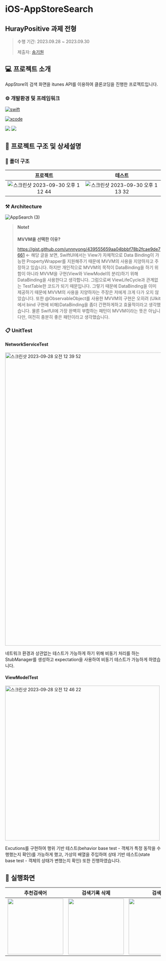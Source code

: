 # iOS-AppStoreSearch
## HurayPositive 과제 전형

> 수행 기간: 2023.09.28 ~ 2023.09.30
>
> 제출자: [송기원](https://github.com/kiwi1023)

## 💻 프로젝트 소개 

AppStore의 검색 화면을 itunes API를 이용하여 클론코딩을 진행한 프로젝트입니다.

### ⚙️ 개발환경 및 프레임워크
[![swift](https://img.shields.io/badge/swift-5.8-orange)]()

[![xcode](https://img.shields.io/badge/Xcode-14.3-blue)]()

<img src="https://img.shields.io/badge/SwiftUI-orange?style=flat&logo=Swift&logoColor=ffffff"/>

<img src="https://img.shields.io/badge/Combine-orange?style=flat&logo=Swift&logoColor=ffffff"/>

## 📜 프로젝트 구조 및 상세설명

### 📁 폴더 구조

|프로젝트|테스트|
|:--:|:--:|
|![스크린샷 2023-09-30 오후 1 12 44](https://github.com/kiwi1023/iOS_AppStore/assets/101521502/b6511c86-8bc9-4049-9b7c-0439102638a9)|![스크린샷 2023-09-30 오후 1 13 32](https://github.com/kiwi1023/iOS_AppStore/assets/101521502/efb863ff-eb90-40f4-94a5-cf3c35467d14)|


### ⚒️ Architecture
![AppSearch (3)](https://github.com/kiwi1023/iOS_AppStore/assets/101521502/049f2276-3717-459f-8fee-62b581761a50)

> **Note❗️**
> 
> **MVVM을 선택한 이유?**
> 
> https://gist.github.com/unnnyong/439555659aa04bbbf78b2fcae9de7661 <- 해당 글을 보면, SwiftUI에서는 View가 자체적으로 Data Binding이 가능한 PropertyWrapper를 지원해주기 때문에 MVVM의 사용을 지양하자고 주장하고 있습니다.
> 하지만 개인적으로 MVVM의 목적이 DataBinding을 하기 위함이 아니라 MVVM을 구현(View와 ViewModel의 분리)하기 위해 DataBinding을 사용한다고 생각합니다. 그럼으로써 ViewLifeCycle과 관계없는 TestTable한 코드가 되기 때문입니다. 그렇기 때문에 DataBinding을 이미 제공하기 때문에 MVVM의 사용을 지양하자는 주장은 저에게 크게 다가 오지 않았습니다. 또한 @ObservableObject를 사용한 MVVM의 구현은 오히려 (UIkit에서 bind 구현에 비해)DataBinding을 좀더 간편하게하고 효율적이라고 생각했습니다. 물론 SwifUI에 가장 완벽히 부합하는 패턴이 MVVM이라는 뜻은 아닙니다만, 여전히 충분히 좋은 패턴이라고 생각했습니다.

### 📋 UnitTest

#### NetworkServiceTest
<img width="946" alt="스크린샷 2023-09-28 오전 12 39 52" src="https://github.com/kiwi1023/iOS_AppStore/assets/101521502/67cfb715-4c68-466b-99a7-e0352874d649">

네트워크 환경과 상관없는 테스트가 가능하게 하기 위해 비동기 처리를 하는 StubManager를 생성하고 expectation을 사용하여 비동기 테스트가 가능하게 하였습니다.

#### ViewModelTest
<img width="500" alt="스크린샷 2023-09-28 오전 12 46 22" src="https://github.com/kiwi1023/iOS_AppStore/assets/101521502/6f125b56-2933-4fac-be29-30d1280ea44e">

Excutions를 구현하여 행위 기반 테스트(behavior base test - 객체가 특정 동작을 수행했는지 확인)를 가능하게 했고, 가상의 배열을 주입하여 상태 기반 테스트(state base test - 객체의 상태가 변했는지 확인) 또한 진행하였습니다.

## 📱 실행화면
|추천검색어|검색기록 삭제|검색|앱 상세 화면|
|:--:|:--:|:--:|:--:|
|<img src = "https://github.com/kiwi1023/iOS_AppStore/assets/101521502/18d1ac14-3606-4a07-9acf-8ccf16f1e675" width="180">|<img src = "https://github.com/kiwi1023/iOS_AppStore/assets/101521502/d5925062-5e52-49a8-a965-9e599007d46d" width="180">|<img src = "https://github.com/kiwi1023/iOS_AppStore/assets/101521502/107fbd15-d8ce-4e60-aeb4-259b9977e0b9" width="180">|<img src = "https://github.com/kiwi1023/iOS_AppStore/assets/101521502/d420106f-2e5d-41ad-a40d-091b6e4f4397" width="180">|
